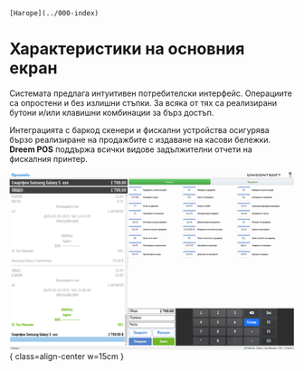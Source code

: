 ```{only} html
[Нагоре](../000-index)
```

# Характеристики на основния екран

Системата предлага интуитивен потребителски интерфейс. Операциите са опростени и без излишни стъпки. За всяка от тях са реализирани бутони и/или клавишни комбинации за бърз достъп.  

Интеграцията с баркод скенери и фискални устройства осигурява бързо реализиране на продажбите с издаване на касови бележки.  
**Dreem POS** поддържа всички видове задължителни отчети на фискалния принтер.  

![](901-main-screen.png){ class=align-center w=15cm }
